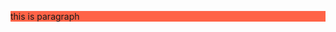 <HTML>
<HEAD>
<title>
fattum
</title>
<link rel="icon" type="image/x-icon" href="favicon.ico">
<p  style="background-color:Tomato;">this is paragraph</p>
<head>
</html>

